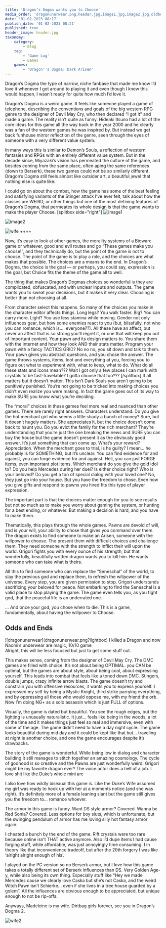 ```yaml
---
title: 'Dragon’s Dogma wants you to Choose'
media_order: 'dragonunerwear.png,header.jpg,image1.jpg,image2.jpg,oldheader.jpg,wife.jpg,wife2.png'
date: '01-02-2023 08:17'
publish_date: '01-02-2023 08:21'
published: true
header_image: header.jpg
taxonomy:
    category:
        - Blog
    tag:
        - 'Game Log'
        - Games
    games:
        - 'Dragon''s Dogma: Dark Arisen'
---
```


Dragon’s Dogma the type of narrow, niche fanbase that made me know I’d love it whenever I got around to playing it and even though I knew this would happen, I wasn’t ready for quite how much I’d love it.

Dragon’s Dogma is a weird game. It feels like someone played a game of telephone, describing the conventions and goals of the big western RPG genre to the designer of Devil May Cry, who then declared “I got it” and made a game. The reality isn’t quite as funny. Hideaki Itsuno had a lot of the core ideas for this game all the way back in the year 2000 and he clearly was a fan of the western games he was inspired by. But instead we get back funhouse mirror reflection of the genre, seen through the eyes of someone with a very different value system.

In many ways this is similar to Demon’s Souls, a reflection of western fantasies and RPGs with an entirely different value system. But in the decade since, Miyazaki’s vision has permeated the culture of the game, and besides coming from the same place, often aping the same references (down to Berserk), these two games could not be so similarly different. Dragon’s Dogma still feels almost like outsider art, a beautiful jewel that nothing else is quite like.

I could go on about the combat, how the game has some of the best feeling and satisfying variants of the Stinger attack I’ve ever felt, talk about how the classes are WEIRD, or other things but one of the most defining features of Dragon’s Dogma, that permeates its whole design is that the game wants to make the player Choose.
[splitbox side="right"]
![image1](image1.jpg?lightbox)

![image2](image2.jpg?lightbox)

![wife](wife.jpg?lightbox)
++++

Now, it’s easy to look at other games, the morality systems of a Bioware game or whatever, good and evil routes and go “These games make you choose!”, and they technically do, but the point of the game is not to choose. The point of the game is to play a role, and the choices are what makes that possible. The choices are a means to the end. In Dragon’s Dogma, the choice is the goal — or perhaps, you could say, expression is the goal, but Choice fits the theme of the game all to well.

The thing that makes Dragon’s Dogmas choices so wonderful is they are complicated, obfuscated, and with unclear inputs and outputs. The game wants you to sweat your decisions, but it makes it very clear. Choosing is better than not choosing at all.

From character select this happens. So many of the choices you make in the character editor affects things. Long legs? You walk faster. Big? You can carry more. Light? You use less stamina while moving. Gender not only influences gear, but how some enemies react to you (but, blissfully, not who you can romance, which is…. everyone??). All these have an affect, but never an affect that is so strong you’ll regret it, or one that will keep you out of important content. Your pawn and its design matters to. You share them with the internet and how they look AND their stats matter. Program your pawn with a fancy TACTICS GRID? No no no, you sit down and talk to them. Your pawn gives you abstract questions, and you chose the answer. The game throws systems, items, loot and everything at you, forcing you to figure out what to experiment with, what to keep, what to do. What do all these stats and icons mean??? Wait I got only a few places I can mark with crystals to be fast-travelable? I gotta choose that too???
[/splitbox]
It all matters but it doesn’t matter. This isn’t Dark Souls you aren’t going to be punitively punished. You’re not going to be tricked into making choices you didn’t even realize you were making. In fact the game goes out of its way to make SURE you know what you’re deciding.

The “moral” choices in these games feel more real and nuanced than other games. There are rarely right answers. Characters understand. Do you give the hot merchant girl who seems a little shady a bunch of money? Sure, but it doesn’t hugely matters. She appreciates it, but the choice doesn’t come back to haunt you. Do you evict the family for the rich merchant? They’re understanding that you’re just the one breaking the news and SURE you can buy the house but the game doesn’t present it as the obviously good answer. It’s just something that can come up. What’s your reward? Appreciation. When the merchant goes to trial, is he guilty? I mean… he probably is for SOMETHING, but it’s unclear. You can find evidence for and against, you can forge evidence for and against. Hell, you can just FORGE items, even important plot items. Which merchant do you give the gold idol to? Do you help Mercedes during her duel? Is either choice right? Who is your beloved? Do you get a ton of special dialog with your loved one? No, they just go into your house. But you have the freedom to chose. Even how you give gifts and respond to pawns you hired fits this type of player expression.

The important part is that the choices matter enough for you to see results but not so much as to make you worry about gaming the system, or hunting for a best ending, or whatever. But making a decision is hard, and you have to make them.

Thematically, this plays through the whole games. Pawns are devoid of will, and is your will, your ability to chose that gives you command over them. The dragon exists to find someone to make an Arisen, someone with the willpower to choose. The present them with difficult choices and challenge them. They need someone with the strength to inflict their will upon the world. Grigori fights you with every ounce of his strength, but that wonderfully, beautifully written dragon wants you to kill him. He wants someone who can take what is theirs.

All this to find someone who can replace the “Seneschal” of the world, to slay the previous god and replace them, to refresh the willpower of the universe. Every step, you are given permission to stop. Grigori understands sacrificing your beloved for peace. Not embarking to find the Seneschal is a valid place to stop playing the game. The game even tells you, as you fight god, that the peaceful life is an underrated one.

… And once your god, you chose when to die. This is a game, fundamentally, about having the willpower to Choose.

## Odds and Ends
<div markdown="1" class="rightbox">
![dragonunerwear](dragonunerwear.png?lightbox)
I killed a Dragon and now Naomi’s underwear are magic, 10/10 game
</div>
Alright, this will be less focused but just to get some stuff out.

This makes sense, coming from the designer of Devil May Cry. The DMC games are filled with choice. It’s not about being OPTIMAL. you CAN be optimal, but the games are about style, about being cool, about expressing yourself. This leads into combat that feels like a toned down DMC. Stingers, double jumps, crazy infinite arrow blasts. The game doesn’t try and constrain you with offensive resources, it wants you to express yourself. I expressed my self by being a Mystic Knight, third strike parrying everything, and by oppressing all those who would oppose me, with my friend the orb. Now I’m doing NG+ as a solo assassin which is just FULL of options.

Visually, the game is dated but beautiful. You see the rough edges, but the lighting is unusually naturalistic. It just… feels like being in the woods, a lot of the time and it makes things just feel so real and immersive, even with some of the age. The game didn’t need to have a day night cycle. The game looks beautiful during mid day and it could be kept like that but… traveling at night is another choice, and one the game encourages despite it’s drawbacks.

The story of the game is wonderful. While being low in dialog and character building it still manages to stitch together an amazing cosmology. The cycle of godhood is so creative and the Pawns are just wonderfully weird. Grigori might be my favorite dragon ever? The voice actor does a hell of a job. I love shit like the Duke’s whole mini arc

I also love how wildly bisexual this game is. Like the Duke’s Wife assumed my girl was ready to hook up with her at a moments notice (and she was right). It’s definitely more of a female leaning slant but the game still gives you the freedom to… romance whoever.

The armor in this game is funny. Want DS style armor? Covered. Wanna be Red Sonia? Covered. Less options for boy sluts, which is unfortunate, but the swinging pendulum of armor has me loving silly hot fantasy armor again.

I cheated a bunch by the end of the game. Rift crystals were too rare because online isn’t THAT active anymore. Also I’d dupe items I had cause forging stuff, while affordable, was just annoyingly time consuming. I in theory like that inconvenience tradeoff, but after the 20th forgery I was like ‘alright alright enough of his’.

I played on the PC version so no Berserk armor, but I love how this game takes a totally different set of Berserk influences than DS. Very Golden Age-y, while also being its own thing. Especially stuff like “Hey we made Mercedes cause we clearly love Caska but she’s not Caska, and the weird Witch Pawn isn’t Schierke… even if she lives in a tree house guarded by a golem”. All the influences are obvious enough to be appreciated, but unique enough to not be rip-offs.

Anyways, Madeleine is my wife. Dirtbag girls forever, see you in Dragon’s Dogma 2.

![wife2](wife2.png "wife2")